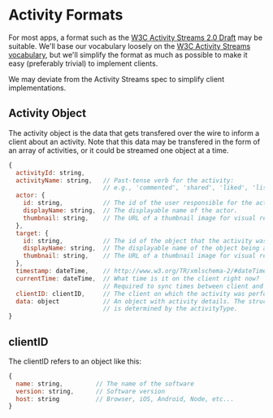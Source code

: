 # Activity Formats

For most apps, a format such as the [W3C Activity Streams 2.0 Draft](http://www.w3.org/TR/activitystreams-core/) may be suitable. We'll base our vocabulary loosely on the [W3C Activity Streams vocabulary](http://www.w3.org/ns/activitystreams), but we'll simplify the format as much as possible to make it easy (preferably trivial) to implement clients.

We may deviate from the Activity Streams spec to simplify client implementations.


## Activity Object

The activity object is the data that gets transfered over the wire to inform a client about an activity. Note that this data may be transfered in the form of an array of activities, or it could be streamed one object at a time.

```js
{
  activityId: string,
  activityName: string,   // Past-tense verb for the activity:
                          // e.g., 'commented', 'shared', 'liked', 'listened'
  actor: {
    id: string,           // The id of the user responsible for the activity.
    displayName: string,  // The displayable name of the actor.
    thumbnail: string,    // The URL of a thumbnail image for visual representation.
  },
  target: {
    id: string,           // The id of the object that the activity was performed on.
    displayName: string,  // The displayable name of the object being acted on.
    thumbnail: string,    // The URL of a thumbnail image for visual representation.
  },
  timestamp: dateTime,    // http://www.w3.org/TR/xmlschema-2/#dateTime e.g. 2015-12-11T12:34:56Z
  currentTime: dateTime,  // What time is it on the client right now?
                          // Required to sync times between client and server.
  clientID: clientID,     // The client on which the activity was performed.
  data: object            // An object with activity details. The structure of the data
                          // is determined by the activityType.
}
```


## clientID

The clientID refers to an object like this:

```js
{
  name: string,         // The name of the software
  version: string,      // Software version
  host: string          // Browser, iOS, Android, Node, etc...
}
```
